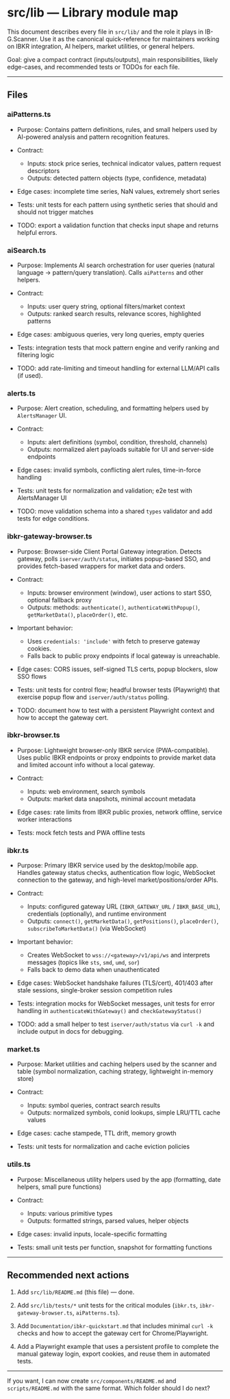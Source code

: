 # src/lib — Library module map

This document describes every file in `src/lib/` and the role it plays in IB-G.Scanner. Use it as the canonical quick-reference for maintainers working on IBKR integration, AI helpers, market utilities, or general helpers.

Goal: give a compact contract (inputs/outputs), main responsibilities, likely edge-cases, and recommended tests or TODOs for each file.

---

## Files

### aiPatterns.ts

- Purpose: Contains pattern definitions, rules, and small helpers used by AI-powered analysis and pattern recognition features.

- Contract:
  - Inputs: stock price series, technical indicator values, pattern request descriptors
  - Outputs: detected pattern objects (type, confidence, metadata)

- Edge cases: incomplete time series, NaN values, extremely short series

- Tests: unit tests for each pattern using synthetic series that should and should not trigger matches

- TODO: export a validation function that checks input shape and returns helpful errors.

### aiSearch.ts

- Purpose: Implements AI search orchestration for user queries (natural language -> pattern/query translation). Calls `aiPatterns` and other helpers.

- Contract:
  - Inputs: user query string, optional filters/market context
  - Outputs: ranked search results, relevance scores, highlighted patterns

- Edge cases: ambiguous queries, very long queries, empty queries

- Tests: integration tests that mock pattern engine and verify ranking and filtering logic

- TODO: add rate-limiting and timeout handling for external LLM/API calls (if used).

### alerts.ts

- Purpose: Alert creation, scheduling, and formatting helpers used by `AlertsManager` UI.

- Contract:
  - Inputs: alert definitions (symbol, condition, threshold, channels)
  - Outputs: normalized alert payloads suitable for UI and server-side endpoints

- Edge cases: invalid symbols, conflicting alert rules, time-in-force handling

- Tests: unit tests for normalization and validation; e2e test with AlertsManager UI

- TODO: move validation schema into a shared `types` validator and add tests for edge conditions.

### ibkr-gateway-browser.ts

- Purpose: Browser-side Client Portal Gateway integration. Detects gateway, polls `iserver/auth/status`, initiates popup-based SSO, and provides fetch-based wrappers for market data and orders.

- Contract:
  - Inputs: browser environment (window), user actions to start SSO, optional fallback proxy
  - Outputs: methods: `authenticate()`, `authenticateWithPopup()`, `getMarketData()`, `placeOrder()`, etc.

- Important behavior:
  - Uses `credentials: 'include'` with fetch to preserve gateway cookies.
  - Falls back to public proxy endpoints if local gateway is unreachable.

- Edge cases: CORS issues, self-signed TLS certs, popup blockers, slow SSO flows

- Tests: unit tests for control flow; headful browser tests (Playwright) that exercise popup flow and `iserver/auth/status` polling.

- TODO: document how to test with a persistent Playwright context and how to accept the gateway cert.

### ibkr-browser.ts

- Purpose: Lightweight browser-only IBKR service (PWA-compatible). Uses public IBKR endpoints or proxy endpoints to provide market data and limited account info without a local gateway.

- Contract:
  - Inputs: web environment, search symbols
  - Outputs: market data snapshots, minimal account metadata

- Edge cases: rate limits from IBKR public proxies, network offline, service worker interactions

- Tests: mock fetch tests and PWA offline tests

### ibkr.ts

- Purpose: Primary IBKR service used by the desktop/mobile app. Handles gateway status checks, authentication flow logic, WebSocket connection to the gateway, and high-level market/positions/order APIs.

- Contract:
  - Inputs: configured gateway URL (`IBKR_GATEWAY_URL` / `IBKR_BASE_URL`), credentials (optionally), and runtime environment
  - Outputs: `connect()`, `getMarketData()`, `getPositions()`, `placeOrder()`, `subscribeToMarketData()` (via WebSocket)

- Important behavior:
  - Creates WebSocket to `wss://<gateway>/v1/api/ws` and interprets messages (topics like `sts`, `smd`, `umd`, `sor`)
  - Falls back to demo data when unauthenticated

- Edge cases: WebSocket handshake failures (TLS/cert), 401/403 after stale sessions, single-broker session competition rules

- Tests: integration mocks for WebSocket messages, unit tests for error handling in `authenticateWithGateway()` and `checkGatewayStatus()`

- TODO: add a small helper to test `iserver/auth/status` via `curl -k` and include output in docs for debugging.

### market.ts

- Purpose: Market utilities and caching helpers used by the scanner and table (symbol normalization, caching strategy, lightweight in-memory store)

- Contract:
  - Inputs: symbol queries, contract search results
  - Outputs: normalized symbols, conid lookups, simple LRU/TTL cache values

- Edge cases: cache stampede, TTL drift, memory growth

- Tests: unit tests for normalization and cache eviction policies

### utils.ts

- Purpose: Miscellaneous utility helpers used by the app (formatting, date helpers, small pure functions)

- Contract:
  - Inputs: various primitive types
  - Outputs: formatted strings, parsed values, helper objects

- Edge cases: invalid inputs, locale-specific formatting

- Tests: small unit tests per function, snapshot for formatting functions

---

## Recommended next actions

1. Add `src/lib/README.md` (this file) — done.

2. Add `src/lib/tests/*` unit tests for the critical modules (`ibkr.ts`, `ibkr-gateway-browser.ts`, `aiPatterns.ts`).

3. Add `Documentation/ibkr-quickstart.md` that includes minimal `curl -k` checks and how to accept the gateway cert for Chrome/Playwright.

4. Add a Playwright example that uses a persistent profile to complete the manual gateway login, export cookies, and reuse them in automated tests.

---

If you want, I can now create `src/components/README.md` and `scripts/README.md` with the same format. Which folder should I do next?
